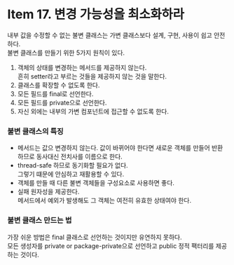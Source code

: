 # Item 17. 변경 가능성을 최소화하라

내부 값을 수정할 수 없는 불변 클래스는 가변 클래스보다 설계, 구현, 사용이 쉽고 안전하다.  
불변 클래스를 만들기 위한 5가지 원칙이 있다.
1. 객체의 상태를 변경하는 메서드를 제공하지 않는다.  
흔히 setter라고 부르는 것들을 제공하지 않는 것을 말한다.  
2. 클래스를 확장할 수 없도록 한다.
3. 모든 필드를 final로 선언한다.
4. 모든 필드를 private으로 선언한다.
5. 자신 외에는 내부의 가변 컴포넌트에 접근할 수 없도록 한다.

### 불변 클래스의 특징
- 메서드는 값으 변경하지 않는다. 값이 바뀌어야 한다면 새로운 객체를 만들어 반환하므로 동사대신 전치사를 이름으로 한다.
- thread-safe 하므로 동기화할 필요가 없다.  
그렇기 떄문에 안심하고 재활용할 수 있다.
- 객체를 만들 때 다른 불변 객체들을 구성요소로 사용하면 좋다.
- 실패 원자성을 제공한다.  
메서드에서 예외가 발생해도 그 객체는 여전히 유효한 상태여야 한다.

### 불변 클래스 만드는 법
가장 쉬운 방법은 final 클래스로 선언하는 것이지만 유연하지 못하다.  
모든 생성자를 private or package-private으로 선언하고 public 정적 팩터리를 제공하는 것이다.